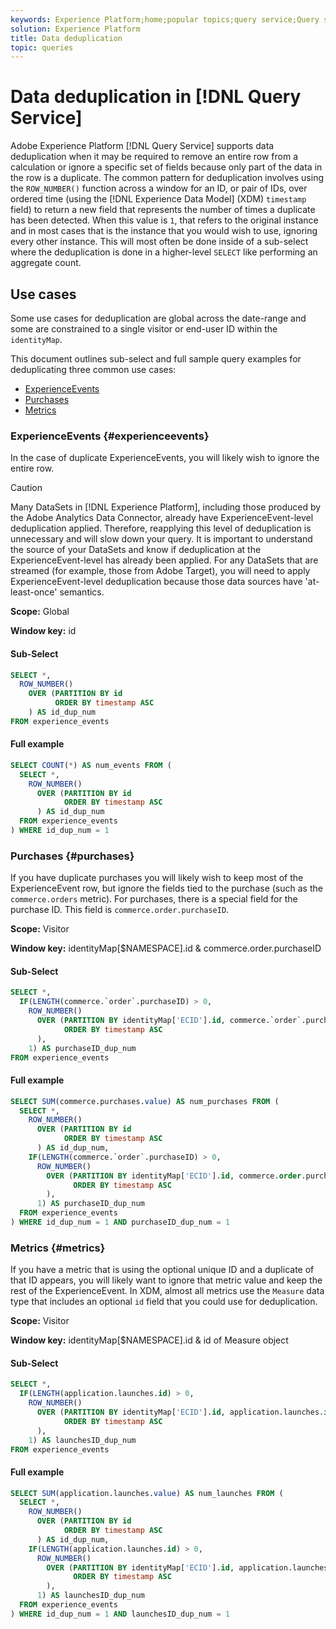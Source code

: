 ```yaml
---
keywords: Experience Platform;home;popular topics;query service;Query service;data deduplication;deduplication;
solution: Experience Platform
title: Data deduplication
topic: queries
---
```


# Data deduplication in [!DNL Query Service]

Adobe Experience Platform [!DNL Query Service] supports data deduplication when it may be required to remove an entire row from a calculation or ignore a specific set of fields because only part of the data in the row is a duplicate. The common pattern for deduplication involves using the `ROW_NUMBER()` function across a window for an ID, or pair of IDs, over ordered time (using the [!DNL Experience Data Model] (XDM) `timestamp` field) to return a new field that represents the number of times a duplicate has been detected. When this value is `1`, that refers to the original instance and in most cases that is the instance that you would wish to use, ignoring every other instance. This will most often be done inside of a sub-select where the deduplication is done in a higher-level `SELECT` like performing an aggregate count.

## Use cases

Some use cases for deduplication are global across the date-range and some are constrained to a single visitor or end-user ID within the `identityMap`.

This document outlines sub-select and full sample query examples for deduplicating three common use cases:
- [ExperienceEvents](#experienceevents)
- [Purchases](#purchases)
- [Metrics](#metrics)

### ExperienceEvents {#experienceevents}

In the case of duplicate ExperienceEvents, you will likely wish to ignore the entire row.

>[!CAUTION]
>
>Many DataSets in [!DNL Experience Platform], including those produced by the Adobe Analytics Data Connector, already have ExperienceEvent-level deduplication applied. Therefore, reapplying this level of deduplication is unnecessary and will slow down your query. It is important to understand the source of your DataSets and know if deduplication at the ExperienceEvent-level has already been applied. For any DataSets that are streamed (for example, those from Adobe Target), you will need to apply ExperienceEvent-level deduplication because those data sources have 'at-least-once' semantics.

**Scope:** Global

**Window key:** id

#### Sub-Select

```sql
SELECT *,
  ROW_NUMBER()
    OVER (PARTITION BY id
          ORDER BY timestamp ASC
    ) AS id_dup_num
FROM experience_events
```

#### Full example

```sql
SELECT COUNT(*) AS num_events FROM (
  SELECT *,
    ROW_NUMBER()
      OVER (PARTITION BY id
            ORDER BY timestamp ASC
      ) AS id_dup_num
  FROM experience_events
) WHERE id_dup_num = 1
```

### Purchases {#purchases}

If you have duplicate purchases you will likely wish to keep most of the ExperienceEvent row, but ignore the fields tied to the purchase (such as the `commerce.orders` metric). For purchases, there is a special field for the purchase ID. This field is `commerce.order.purchaseID`.

**Scope:** Visitor

**Window key:** identityMap[$NAMESPACE].id & commerce.order.purchaseID

#### Sub-Select

```sql
SELECT *,
  IF(LENGTH(commerce.`order`.purchaseID) > 0,
    ROW_NUMBER()
      OVER (PARTITION BY identityMap['ECID'].id, commerce.`order`.purchaseID
            ORDER BY timestamp ASC
      ),
    1) AS purchaseID_dup_num
FROM experience_events
```

#### Full example

```sql
SELECT SUM(commerce.purchases.value) AS num_purchases FROM (
  SELECT *,
    ROW_NUMBER()
      OVER (PARTITION BY id
            ORDER BY timestamp ASC
      ) AS id_dup_num,
    IF(LENGTH(commerce.`order`.purchaseID) > 0,
      ROW_NUMBER()
        OVER (PARTITION BY identityMap['ECID'].id, commerce.order.purchaseID
              ORDER BY timestamp ASC
        ),
      1) AS purchaseID_dup_num
  FROM experience_events
) WHERE id_dup_num = 1 AND purchaseID_dup_num = 1
```

### Metrics {#metrics}

If you have a metric that is using the optional unique ID and a duplicate of that ID appears, you will likely want to ignore that metric value and keep the rest of the ExperienceEvent. In XDM, almost all metrics use the `Measure` data type that includes an optional `id` field that you could use for deduplication.

**Scope:** Visitor

**Window key:** identityMap[$NAMESPACE].id & id of Measure object

#### Sub-Select

```sql
SELECT *,
  IF(LENGTH(application.launches.id) > 0,
    ROW_NUMBER()
      OVER (PARTITION BY identityMap['ECID'].id, application.launches.id
            ORDER BY timestamp ASC
      ),
    1) AS launchesID_dup_num
FROM experience_events
```

#### Full example

```sql
SELECT SUM(application.launches.value) AS num_launches FROM (
  SELECT *,
    ROW_NUMBER()
      OVER (PARTITION BY id
            ORDER BY timestamp ASC
      ) AS id_dup_num,
    IF(LENGTH(application.launches.id) > 0,
      ROW_NUMBER()
        OVER (PARTITION BY identityMap['ECID'].id, application.launches.id
              ORDER BY timestamp ASC
        ),
      1) AS launchesID_dup_num
  FROM experience_events
) WHERE id_dup_num = 1 AND launchesID_dup_num = 1
```
